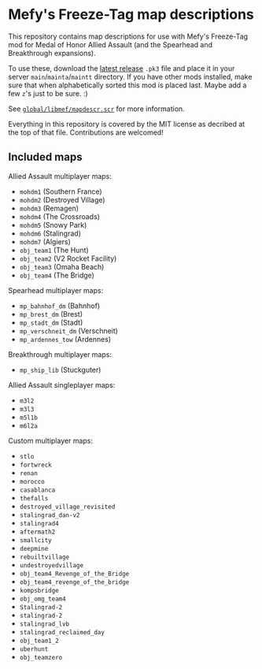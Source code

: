 # Mefy's Freeze-Tag map descriptions

This repository contains map descriptions for use with Mefy's Freeze-Tag mod for
Medal of Honor Allied Assault (and the Spearhead and Breakthrough expansions).

To use these, download the [latest
release](https://github.com/DvdGiessen/mefy-freezetag-mapdesc/releases/latest)
`.pk3` file and place it in your server `main`/`mainta`/`maintt` directory. If
you have other mods installed, make sure that when alphabetically sorted this
mod is placed last. Maybe add a few `z`'s just to be sure. :)

See [`global/libmef/mapdescr.scr`](./global/libmef/mapdesc.scr) for more
information.

Everything in this repository is covered by the MIT license as decribed at the
top of that file. Contributions are welcomed!

## Included maps

Allied Assault multiplayer maps:

- `mohdm1` (Southern France)
- `mohdm2` (Destroyed Village)
- `mohdm3` (Remagen)
- `mohdm4` (The Crossroads)
- `mohdm5` (Snowy Park)
- `mohdm6` (Stalingrad)
- `mohdm7` (Algiers)
- `obj_team1` (The Hunt)
- `obj_team2` (V2 Rocket Facility)
- `obj_team3` (Omaha Beach)
- `obj_team4` (The Bridge)

Spearhead multiplayer maps:

- `mp_bahnhof_dm` (Bahnhof)
- `mp_brest_dm` (Brest)
- `mp_stadt_dm` (Stadt)
- `mp_verschneit_dm` (Verschneit)
- `mp_ardennes_tow` (Ardennes)

Breakthrough multiplayer maps:

- `mp_ship_lib` (Stuckguter)

Allied Assault singleplayer maps:

- `m3l2`
- `m3l3`
- `m5l1b`
- `m6l2a`

Custom multiplayer maps:

- `stlo`
- `fortwreck`
- `renan`
- `morocco`
- `casablanca`
- `thefalls`
- `destroyed_village_revisited`
- `stalingrad_dan-v2`
- `stalingrad4`
- `aftermath2`
- `smallcity`
- `deepmine`
- `rebuiltvillage`
- `undestroyedvillage`
- `obj_team4_Revenge_of_the_Bridge`
- `obj_team4_revenge_of_the_bridge`
- `kompsbridge`
- `obj_omg_team4`
- `Stalingrad-2`
- `stalingrad-2`
- `stalingrad_lvb`
- `stalingrad_reclaimed_day`
- `obj_team1_2`
- `uberhunt`
- `obj_teamzero`
